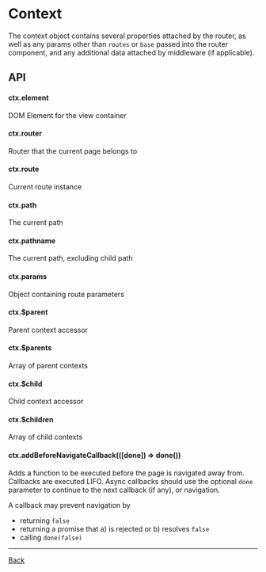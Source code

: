 # Context

The context object contains several properties attached by the router, as well
as any params other than `routes` or `base` passed into the router component,
and any additional data attached by middleware (if applicable).

## API

#### ctx.element
DOM Element for the view container

#### ctx.router
Router that the current page belongs to

#### ctx.route
Current route instance

#### ctx.path
The current path

#### ctx.pathname
The current path, excluding child path

#### ctx.params
Object containing route parameters

#### ctx.$parent
Parent context accessor

#### ctx.$parents
Array of parent contexts

#### ctx.$child
Child context accessor

#### ctx.$children
Array of child contexts

#### ctx.addBeforeNavigateCallback(([done]) => done())
Adds a function to be executed before the page is navigated away from. Callbacks
are executed LIFO. Async callbacks should use the optional `done` parameter
to continue to the next callback (if any), or navigation.

A callback may prevent navigation by
- returning `false`
- returning a promise that a) is rejected or b) resolves `false`
- calling `done(false)`

---

[Back](./README.md)
